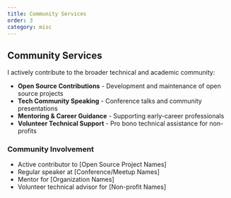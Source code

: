 ```yaml
---
title: Community Services
order: 3
category: misc
---
```


## Community Services

I actively contribute to the broader technical and academic community:

- **Open Source Contributions** - Development and maintenance of open source projects
- **Tech Community Speaking** - Conference talks and community presentations
- **Mentoring & Career Guidance** - Supporting early-career professionals
- **Volunteer Technical Support** - Pro bono technical assistance for non-profits

### Community Involvement
- Active contributor to [Open Source Project Names]
- Regular speaker at [Conference/Meetup Names]
- Mentor for [Organization Names]
- Volunteer technical advisor for [Non-profit Names]
